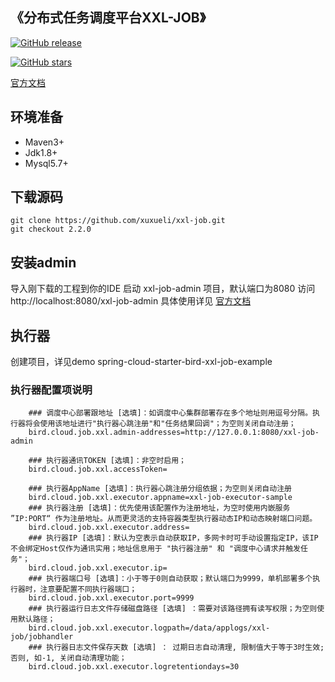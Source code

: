 ## 《分布式任务调度平台XXL-JOB》

[![GitHub release](https://img.shields.io/github/release/xuxueli/xxl-job.svg)](https://github.com/xuxueli/xxl-job/releases)

[![GitHub stars](https://img.shields.io/github/stars/xuxueli/xxl-job)](https://github.com/xuxueli/xxl-job/) 

[官方文档](https://www.xuxueli.com/xxl-job/)


## 环境准备
- Maven3+
- Jdk1.8+
- Mysql5.7+


## 下载源码
```
git clone https://github.com/xuxueli/xxl-job.git
git checkout 2.2.0 
```

## 安装admin
 导入刚下载的工程到你的IDE
 启动 xxl-job-admin 项目，默认端口为8080
 访问 http://localhost:8080/xxl-job-admin
 具体使用详见 [官方文档](https://www.xuxueli.com/xxl-job/)
 
## 执行器
创建项目，详见demo spring-cloud-starter-bird-xxl-job-example  

### 执行器配置项说明
        ### 调度中心部署跟地址 [选填]：如调度中心集群部署存在多个地址则用逗号分隔。执行器将会使用该地址进行"执行器心跳注册"和"任务结果回调"；为空则关闭自动注册；
        bird.cloud.job.xxl.admin-addresses=http://127.0.0.1:8080/xxl-job-admin
        
        ### 执行器通讯TOKEN [选填]：非空时启用；
        bird.cloud.job.xxl.accessToken=
        
        ### 执行器AppName [选填]：执行器心跳注册分组依据；为空则关闭自动注册
        bird.cloud.job.xxl.executor.appname=xxl-job-executor-sample
        ### 执行器注册 [选填]：优先使用该配置作为注册地址，为空时使用内嵌服务 ”IP:PORT“ 作为注册地址。从而更灵活的支持容器类型执行器动态IP和动态映射端口问题。
        bird.cloud.job.xxl.executor.address=
        ### 执行器IP [选填]：默认为空表示自动获取IP，多网卡时可手动设置指定IP，该IP不会绑定Host仅作为通讯实用；地址信息用于 "执行器注册" 和 "调度中心请求并触发任务"；
        bird.cloud.job.xxl.executor.ip=
        ### 执行器端口号 [选填]：小于等于0则自动获取；默认端口为9999，单机部署多个执行器时，注意要配置不同执行器端口；
        bird.cloud.job.xxl.executor.port=9999
        ### 执行器运行日志文件存储磁盘路径 [选填] ：需要对该路径拥有读写权限；为空则使用默认路径；
        bird.cloud.job.xxl.executor.logpath=/data/applogs/xxl-job/jobhandler
        ### 执行器日志文件保存天数 [选填] ： 过期日志自动清理, 限制值大于等于3时生效; 否则, 如-1, 关闭自动清理功能；
        bird.cloud.job.xxl.executor.logretentiondays=30


